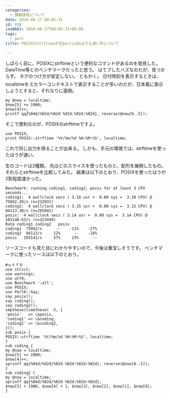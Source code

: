 ```yaml
---
categories:
  - 情報技術について
date: 2010-08-17 00:05:31
id: 438
iso8601: 2010-08-17T00:05:31+09:00
tags:
  - perl
title: POSIXのstrftimeが生perlcodeよりも速い件について

---
```


しばらく前に、POSIXにstrftimeという便利なコマンドがあるのを発見した。
DateTime等とのベンチマークだったと思う。
はてブしたハズなのだが、見つからず。
タグのつけ方が安定しない&#133;。
ともかく。
日付時刻を表示するときは、localtimeをスカラーコンテキストで表示することが多いのだが、日本風に表示しようとすると、それなりに面倒。
<pre><code>my @now = localtime;
&#36;now[5] += 1900;
&#36;now[4]++;
printf qq{%04d/%02d/%02d %02d:%02d:%02d}, reverse(@now[0..5]);</code></pre>
そこで便利なのが、POSIXのstrftimeですよ。
<pre><code>use POSIX;
print POSIX::strftime &#39;%Y/%m/%d %H:%M:%S&#39;, localtime;
</code></pre>
これで同じ出力を得ることが出来る。
しかも、手元の環境では、strftimeを使ったほうが速い。


生のコードは2種類。
先ほどのスライスを使ったものと、配列を展開したもの。
それらとstrftimeを比較してみた。
結果は以下のとおり、POSIXを使ったほうが2割程度速かった。
<pre><code>Benchmark: running coding1, coding2, posix for at least 3 CPU seconds...
coding1:  4 wallclock secs ( 3.10 usr +  0.00 sys =  3.10 CPU) @ 75042.20/s (n=232931)
coding2:  4 wallclock secs ( 3.15 usr +  0.00 sys =  3.15 CPU) @ 84113.30/s (n=265041)
posix:  4 wallclock secs ( 3.14 usr +  0.00 sys =  3.14 CPU) @ 103140.63/s (n=323449)
Rate coding1 coding2   posix
coding1  75042/s      --    -11%    -27%
coding2  84113/s     12%      --    -18%
posix   103141/s     37%     23%      --</code></pre>
ソースコードも見た目にわかりやすいので、今後は重宝しそうです。
ベンチマークに使ったソースは以下のとおり。
<pre><code>#ｕｔｆ８
use strict;
use warnings;
use utf8;
use Benchmark &#39;:all&#39;;
use POSIX;
use Perl6::Say;
say posix();
say coding();
say coding2();
cmpthese(timethese( -3, {
&#39;posix&#39;   =&gt; \&posix,
&#39;coding1&#39; =&gt; \&coding,
&#39;coding2&#39; =&gt; \&coding2,
}));
sub posix {
POSIX::strftime &#39;%Y/%m/%d %H:%M:%S&#39;, localtime;
}
sub coding {
my @now = localtime;
&#36;now[5] += 1900;
&#36;now[4]++;
sprintf qq{%04d/%02d/%02d %02d:%02d:%02d}, reverse(@now[0..5]);
}
sub coding2 {
my @now = localtime;
sprintf qq{%04d/%02d/%02d %02d:%02d:%02d},
&#36;now[5] + 1900, &#36;now[4] + 1, &#36;now[3], &#36;now[2], &#36;now[1], &#36;now[0];
}
</code></pre>
    	
